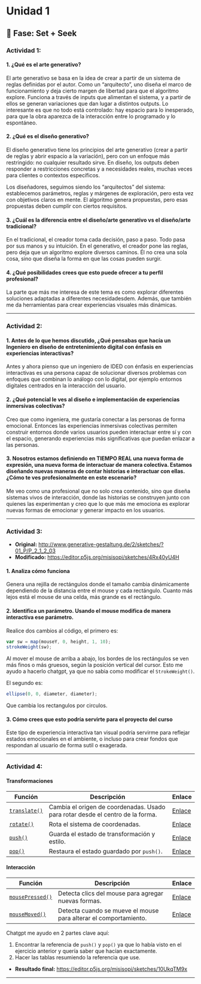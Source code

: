 # Unidad 1

## 🔎 Fase: Set + Seek

### Actividad 1:

#### 1. ¿Qué es el arte generativo?
El arte generativo se basa en la idea de crear a partir de un sistema de reglas definidas por el autor. Como un “arquitecto”, uno diseña el marco de funcionamiento y deja cierto margen de libertad para que el algoritmo explore. Funciona a través de inputs que alimentan el sistema, y a partir de ellos se generan variaciones que dan lugar a distintos outputs. Lo interesante es que no todo está controlado: hay espacio para lo inesperado, para que la obra aparezca de la interacción entre lo programado y lo espontáneo.

#### 2. ¿Qué es el diseño generativo?
El diseño generativo tiene los principios del arte generativo (crear a partir de reglas y abrir espacio a la variación), pero con un enfoque más restringido: no cualquier resultado sirve. En diseño, los outputs deben responder a restricciones concretas y a necesidades reales, muchas veces para clientes o contextos específicos.

Los diseñadores, seguimos siendo los “arquitectos” del sistema: establecemos parámetros, reglas y márgenes de exploración, pero esta vez con objetivos claros en mente. El algoritmo genera propuestas, pero esas propuestas deben cumplir con ciertos requisitos.

#### 3. ¿Cuál es la diferencia entre el diseño/arte generativo vs el diseño/arte tradicional?
En el tradicional, el creador toma cada decisión, paso a paso. Todo pasa por sus manos y su intuición. En el generativo, el creador pone las reglas, pero deja que un algoritmo explore diversos caminos. Él no crea una sola cosa, sino que diseña la forma en que las cosas pueden surgir.

#### 4. ¿Qué posibilidades crees que esto puede ofrecer a tu perfil profesional?
La parte que más me interesa de este tema es como explorar diferentes soluciones adaptadas a diferentes necesidadesdem. Además, que también me da herramientas para crear experiencias visuales más dinámicas.

---

### Actividad 2:

#### 1. Antes de lo que hemos discutido, ¿Qué pensabas que hacía un Ingeniero en diseño de entretenimiento digital con énfasis en experiencias interactivas?
Antes y ahora pienso que un ingeniero de IDED con énfasis en experiencias interactivas es una persona capaz de solucionar diversos problemas con enfoques que combinan lo análogo con lo digital, por ejemplo entornos digitales centrados en la interacción del usuario.

#### 2. ¿Qué potencial le ves al diseño e implementación de experiencias inmersivas colectivas?
Creo que como ingeniera, me gustaría  conectar a las personas de forma emocional. Entonces las experiencias inmersivas colectivas permiten construir entornos donde varios usuarios pueden interactuar entre sí y con el espacio, generando experiencias más significativas que puedan enlazar a las personas.

#### 3. Nosotros estamos definiendo en TIEMPO REAL una nueva forma de expresión, una nueva forma de interactuar de manera colectiva. Estamos diseñando nuevas maneras de contar historias e interactuar con ellas. ¿Cómo te ves profesionalmente en este escenario?
Me veo como una profesional que no solo crea contenido, sino que diseña sistemas vivos de interacción, donde las historias se construyen junto con quienes las experimentan y creo que lo que más me emociona es explorar nuevas formas de emocionar y generar impacto en los usuarios.

---

### Actividad 3:
- **Original:** http://www.generative-gestaltung.de/2/sketches/?01_P/P_2_1_2_03
- **Modificado:** https://editor.p5js.org/misisopi/sketches/4Rx40yU4H

#### 1. Analiza cómo funciona
Genera una rejilla de rectángulos donde el tamaño cambia dinámicamente dependiendo de la distancia entre el mouse y cada rectángulo. Cuanto más lejos está el mouse de una celda, más grande es el rectángulo.

#### 2. Identifica un parámetro. Usando el mouse modifica de manera interactiva ese parámetro.
Realice dos cambios al código, el primero es:

```js
var sw = map(mouseY, 0, height, 1, 10);
strokeWeight(sw);
```
Al mover el mouse de arriba a abajo, los bordes de los rectángulos se ven más finos o más gruesos, según la posición vertical del cursor. Esto me ayudo a hacerlo chatgpt, ya que no sabia como modificar el `StrokeWeight()`. 

El segundo es:

```js
ellipse(0, 0, diameter, diameter);
```
Que cambia los rectangulos por circulos.

#### 3. Cómo crees que esto podría servirte para el proyecto del curso
Este tipo de experiencia interactiva tan visual podría servirme para reflejar estados emocionales en el ambiente, o incluso para crear fondos que respondan al usuario de forma sutil o exagerada. 

---

### Actividad 4:

#### Transformaciones

| Función | Descripción | Enlace |
|--------|-------------|--------|
| [`translate()`](https://p5js.org/reference/#/p5/translate) | Cambia el origen de coordenadas. Usado para rotar desde el centro de la forma. | [ Enlace](https://p5js.org/reference/#/p5/translate) |
| [`rotate()`](https://p5js.org/reference/#/p5/rotate) | Rota el sistema de coordenadas. | [ Enlace](https://p5js.org/reference/#/p5/rotate) |
| [`push()`](https://p5js.org/reference/#/p5/push) | Guarda el estado de transformación y estilo. | [ Enlace](https://p5js.org/reference/#/p5/push) |
| [`pop()`](https://p5js.org/reference/#/p5/pop) | Restaura el estado guardado por `push()`. | [ Enlace](https://p5js.org/reference/#/p5/pop) |

#### Interacción

| Función | Descripción | Enlace |
|--------|-------------|--------|
| [`mousePressed()`](https://p5js.org/reference/#/p5/mousePressed) | Detecta clics del mouse para agregar nuevas formas. | [ Enlace](https://p5js.org/reference/#/p5/mousePressed) |
| [`mouseMoved()`](https://p5js.org/reference/#/p5/mouseMoved) | Detecta cuando se mueve el mouse para alterar el comportamiento. | [ Enlace](https://p5js.org/reference/#/p5/mouseMoved) |

Chatgpt me ayudo en 2 partes clave aquí:
1. Encontrar la referencia de `push()` y `pop()` ya que lo había visto en el ejercicio anterior y quería saber que hacían exactamente.
2. Hacer las tablas resumiendo la referencia que use.

- **Resultado final:** https://editor.p5js.org/misisopi/sketches/10UkqTM9x
---


